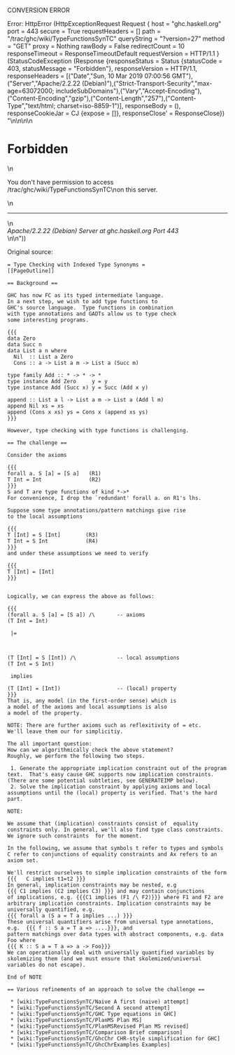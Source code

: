 CONVERSION ERROR

Error: HttpError (HttpExceptionRequest Request {
  host                 = "ghc.haskell.org"
  port                 = 443
  secure               = True
  requestHeaders       = []
  path                 = "/trac/ghc/wiki/TypeFunctionsSynTC"
  queryString          = "?version=27"
  method               = "GET"
  proxy                = Nothing
  rawBody              = False
  redirectCount        = 10
  responseTimeout      = ResponseTimeoutDefault
  requestVersion       = HTTP/1.1
}
 (StatusCodeException (Response {responseStatus = Status {statusCode = 403, statusMessage = "Forbidden"}, responseVersion = HTTP/1.1, responseHeaders = [("Date","Sun, 10 Mar 2019 07:00:56 GMT"),("Server","Apache/2.2.22 (Debian)"),("Strict-Transport-Security","max-age=63072000; includeSubDomains"),("Vary","Accept-Encoding"),("Content-Encoding","gzip"),("Content-Length","257"),("Content-Type","text/html; charset=iso-8859-1")], responseBody = (), responseCookieJar = CJ {expose = []}, responseClose' = ResponseClose}) "<!DOCTYPE HTML PUBLIC \"-//IETF//DTD HTML 2.0//EN\">\n<html><head>\n<title>403 Forbidden</title>\n</head><body>\n<h1>Forbidden</h1>\n<p>You don't have permission to access /trac/ghc/wiki/TypeFunctionsSynTC\non this server.</p>\n<hr>\n<address>Apache/2.2.22 (Debian) Server at ghc.haskell.org Port 443</address>\n</body></html>\n"))

Original source:

```trac
= Type Checking with Indexed Type Synonyms =
[[PageOutline]]

== Background ==

GHC has now FC as its typed intermediate language.
In a next step, we wish to add type functions to
GHC's source language.  Type functions in combination
with type annotations and GADTs allow us to type check
some interesting programs.

{{{
data Zero
data Succ n
data List a n where
  Nil  :: List a Zero
  Cons :: a -> List a m -> List a (Succ m)

type family Add :: * -> * -> *
type instance Add Zero     y = y
type instance Add (Succ x) y = Succ (Add x y)

append :: List a l -> List a m -> List a (Add l m)
append Nil xs = xs
append (Cons x xs) ys = Cons x (append xs ys)
}}}

However, type checking with type functions is challenging.

== The challenge ==

Consider the axioms

{{{
forall a. S [a] = [S a]   (R1)
T Int = Int               (R2)
}}}
S and T are type functions of kind *->*
For convenience, I drop the `redundant' forall a. on R1's lhs.

Suppose some type annotations/pattern matchings give rise
to the local assumptions

{{{
T [Int] = S [Int]        (R3)
T Int = S Int            (R4)
}}}
and under these assumptions we need to verify

{{{
T [Int] = [Int]
}}}


Logically, we can express the above as follows:

{{{
(forall a. S [a] = [S a]) /\       -- axioms
(T Int = Int)

 |=



(T [Int] = S [Int]) /\             -- local assumptions
(T Int = S Int)

 implies

(T [Int] = [Int])                  -- (local) property
}}}
That is, any model (in the first-order sense) which is
a model of the axioms and local assumptions is also
a model of the property.

NOTE: There are further axioms such as reflexitivity of = etc.
We'll leave them our for simplicitiy.

The all important question:
How can we algorithmically check the above statement?
Roughly, we perform the following two steps.

 1. Generate the appropriate implication constraint out of the program text.  That's easy cause GHC supports now implication constraints. (There are some potential subtleties, see GENERATEIMP below).
 2. Solve the implication constraint by applying axioms and local assumptions until the (local) property is verified. That's the hard part.

NOTE: 

We assume that (implication) constraints consist of  equality constraints only. In general, we'll also find type class constraints. We ignore such constraints  for the moment.

In the following, we assume that symbols t refer to types and symbols C refer to conjunctions of equality constraints and Ax refers to an axiom set.

We'll restrict ourselves to simple implication constraints of the form {{{   C implies t1=t2 }}}
In general, implication constraints may be nested, e.g
{{{ C1 implies (C2 implies C3) }}} and may contain conjunctions
of implications, e.g. {{{C1 implies (F1 /\ F2)}}} where F1 and F2 are arbitrary implication constraints. Implication constraints may be universally quantified, e.g. 
{{{ forall a (S a = T a implies ...) }}}
These universal quantifiers arise from universal type annotations, e.g.  {{{ f :: S a = T a => ....}}}, and
pattern matchings over data types with abstract components, e.g. data Foo where
{{{ K :: S a = T a => a -> Foo}}}
We can operationally deal with universally quantified variables by skolemizing them (and we must ensure that skolemized/universal variables do not escape).

End of NOTE

== Various refinements of an approach to solve the challenge ==

 * [wiki:TypeFunctionsSynTC/Naive A first (naive) attempt]
 * [wiki:TypeFunctionsSynTC/Second A second attempt]
 * [wiki:TypeFunctionsSynTC/GHC Type equations in GHC]
 * [wiki:TypeFunctionsSynTC/PlanMS Plan MS]
 * [wiki:TypeFunctionsSynTC/PlanMSRevised Plan MS revised]
 * [wiki:TypeFunctionsSynTC/Comparison Brief comparison]
 * [wiki:TypeFunctionsSynTC/GhcChr CHR-style simplification for GHC]
 * [wiki:TypeFunctionsSynTC/GhcChrExamples Examples]
```
